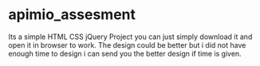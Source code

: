 # apimio_assesment
Its a simple HTML CSS jQuery Project you can just simply download it and open it in browser to work. The design could be better but i did not have enough time to design i can send you the better design if time is given.


